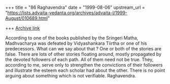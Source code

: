 +++
title = "86 Raghavendra"
date = "1999-08-06"
upstream_url = "https://lists.advaita-vedanta.org/archives/advaita-l/1999-August/010689.html"

+++
[Archive link](https://lists.advaita-vedanta.org/archives/advaita-l/1999-August/010689.html)

According to one of the books published by the Sringeri Matha,
Madhvacharya was defeated by Vidyashankara Tiirtha or one of his
predecessors. What can we say about that ? One or both of the stories
are false.
There are lots of other stories floating around, mostly propagated by
the devoted followers of each path. All of them need not be true. They,
according to me, serve only to strengthen the convictions of their
followers and illustrate the esteem each scholar had about the other.
There is no point arguing about something which is not verifiable.
Raghavendra.

